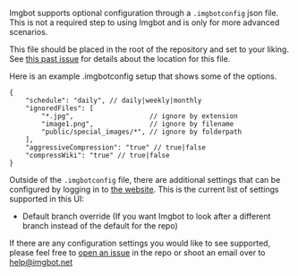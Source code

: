 Imgbot supports optional configuration through a `.imgbotconfig` json file.
This is not a required step to using Imgbot and is only for more advanced scenarios.

This file should be placed in the root of the repository and set to your liking.
See [this past issue](https://github.com/dabutvin/Imgbot/issues/49) for details about the location for this file.

Here is an example .imgbotconfig setup that shows some of the options.

```
{
    "schedule": "daily", // daily|weekly|monthly
    "ignoredFiles": [
        "*.jpg",                   // ignore by extension
        "image1.png",              // ignore by filename
        "public/special_images/*", // ignore by folderpath
    ],
    "aggressiveCompression": "true" // true|false
    "compressWiki": "true" // true|false
}
```

Outside of the `.imgbotconfig` file, there are additional settings that can be configured by logging in to
[the website](https://imgbot.net/app). This is the current list of settings supported in this UI:

 - Default branch override (If you want Imgbot to look after a different branch instead of the default for the repo)

If there are any configuration settings you would like to see supported,
please feel free to [open an issue](https://github.com/dabutvin/Imgbot/issues/new) in the repo or shoot an email over
to help@imgbot.net
